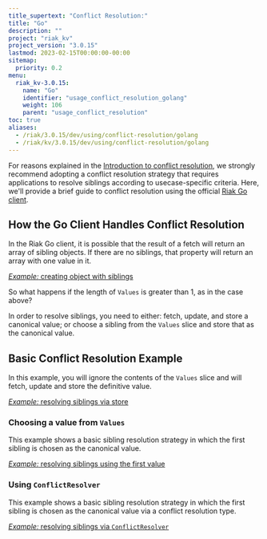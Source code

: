 ```yaml
---
title_supertext: "Conflict Resolution:"
title: "Go"
description: ""
project: "riak_kv"
project_version: "3.0.15"
lastmod: 2023-02-15T00:00:00-00:00
sitemap:
  priority: 0.2
menu:
  riak_kv-3.0.15:
    name: "Go"
    identifier: "usage_conflict_resolution_golang"
    weight: 106
    parent: "usage_conflict_resolution"
toc: true
aliases:
  - /riak/3.0.15/dev/using/conflict-resolution/golang
  - /riak/kv/3.0.15/dev/using/conflict-resolution/golang
---
```


For reasons explained in the [Introduction to conflict resolution]({{<baseurl>}}riak/kv/3.0.15/developing/usage/conflict-resolution), we strongly recommend adopting a conflict resolution strategy that
requires applications to resolve siblings according to usecase-specific
criteria. Here, we'll provide a brief guide to conflict resolution using the
official [Riak Go client](https://github.com/basho/riak-go-client).

## How the Go Client Handles Conflict Resolution

In the Riak Go client, it is possible that the result of a fetch will return an array
of sibling objects. If there are no siblings, that property will return an
array with one value in it.

[*Example:* creating object with siblings](https://github.com/basho/riak-go-client/blob/master/examples/dev/using/conflict-resolution/main.go#L68-L70)

So what happens if the length of `Values` is greater than 1, as in the case
above?

In order to resolve siblings, you need to either: fetch, update, and store a
canonical value; or choose a sibling from the `Values` slice and store that as
the canonical value.

## Basic Conflict Resolution Example

In this example, you will ignore the contents of the `Values` slice and will
fetch, update and store the definitive value.

[*Example:* resolving siblings via store](https://github.com/basho/riak-nodejs-client-examples/blob/master/dev/using/conflict-resolution.js#L125-L146)

### Choosing a value from `Values`

This example shows a basic sibling resolution strategy in which the first
sibling is chosen as the canonical value.

[*Example:* resolving siblings using the first value](https://github.com/basho/riak-go-client/blob/master/examples/dev/using/conflict-resolution/main.go#L148-L167)

### Using `ConflictResolver`

This example shows a basic sibling resolution strategy in which the first
sibling is chosen as the canonical value via a conflict resolution type.

[*Example:* resolving siblings via `ConflictResolver`](https://github.com/basho/riak-go-client/blob/master/examples/dev/using/conflict-resolution/main.go#L169-L210)

